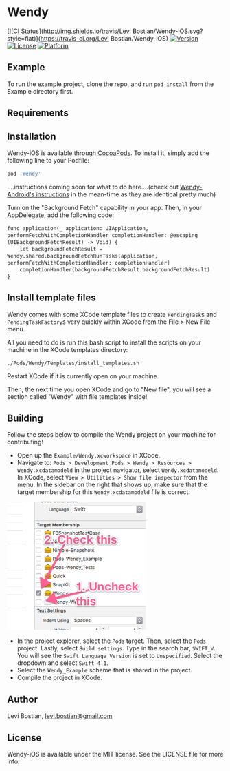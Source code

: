 # Wendy

[![CI Status](http://img.shields.io/travis/Levi Bostian/Wendy-iOS.svg?style=flat)](https://travis-ci.org/Levi Bostian/Wendy-iOS)
[![Version](https://img.shields.io/cocoapods/v/Wendy-iOS.svg?style=flat)](http://cocoapods.org/pods/Wendy-iOS)
[![License](https://img.shields.io/cocoapods/l/Wendy-iOS.svg?style=flat)](http://cocoapods.org/pods/Wendy-iOS)
[![Platform](https://img.shields.io/cocoapods/p/Wendy-iOS.svg?style=flat)](http://cocoapods.org/pods/Wendy-iOS)

## Example

To run the example project, clone the repo, and run `pod install` from the Example directory first.

## Requirements

## Installation

Wendy-iOS is available through [CocoaPods](http://cocoapods.org). To install
it, simply add the following line to your Podfile:

```ruby
pod 'Wendy'
```

....instructions coming soon for what to do here....(check out [Wendy-Android's instructions](https://github.com/levibostian/wendy-android) in the mean-time as they are identical pretty much)

Turn on the "Background Fetch" capability in your app. Then, in your AppDelegate, add the following code:

```
func application(_ application: UIApplication, performFetchWithCompletionHandler completionHandler: @escaping (UIBackgroundFetchResult) -> Void) {
    let backgroundFetchResult = Wendy.shared.backgroundFetchRunTasks(application, performFetchWithCompletionHandler: completionHandler)
    completionHandler(backgroundFetchResult.backgroundFetchResult)
}
```

## Install template files

Wendy comes with some XCode template files to create `PendingTask`s and `PendingTaskFactory`s very quickly within XCode from the File > New File menu.

All you need to do is run this bash script to install the scripts on your machine in the XCode templates directory:

```
./Pods/Wendy/Templates/install_templates.sh
```

Restart XCode if it is currently open on your machine.

Then, the next time you open XCode and go to "New file", you will see a section called "Wendy" with file templates inside!

## Building

Follow the steps below to compile the Wendy project on your machine for contributing!

* Open up the `Example/Wendy.xcworkspace` in XCode.
* Navigate to: `Pods > Development Pods > Wendy > Resources > Wendy.xcdatamodeld` in the project navigator, select `Wendy.xcdatamodeld`. In XCode, select `View > Utilities > Show file inspector` from the menu. In the sidebar on the right that shows up, make sure that the target membership for this `Wendy.xcdatamodeld` file is correct:

![](assets/core_data_model_compile_target.png)

* In the project explorer, select the `Pods` target. Then, select the `Pods` project. Lastly, select `Build settings`. Type in the search bar, `SWIFT_V`. You will see the `Swift Language Version` is set to `Unspecified`. Select the dropdown and select `Swift 4.1`.
* Select the `Wendy_Example` scheme that is shared in the project.
* Compile the project in XCode.

## Author

Levi Bostian, levi.bostian@gmail.com

## License

Wendy-iOS is available under the MIT license. See the LICENSE file for more info.
